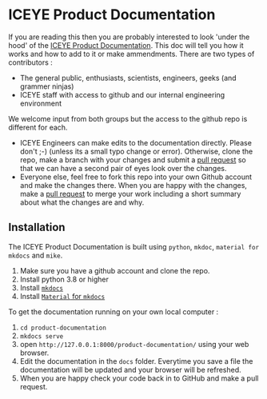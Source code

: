# ICEYE Product Documentation

If you are reading this then you are probably interested to look 'under the hood' of the [ICEYE Product Documentation](https://iceye-ltd.github.io/product-documentation/). This doc will tell you how it works and how to add to it or make ammendments. There are two types of contributors :

* The general public, enthusiasts, scientists, engineers, geeks (and grammer ninjas)
* ICEYE staff with access to github and our internal engineering environment

We welcome input from both groups but the access to the github repo is different for each. 

* ICEYE Engineers can make edits to the documentation directly. Please don't ;-) (unless its a small typo
change or error). Otherwise, clone the repo, make a branch with your changes and submit a [pull request](https://docs.github.com/en/pull-requests/collaborating-with-pull-requests/proposing-changes-to-your-work-with-pull-requests/about-pull-requests) so that we can have a second pair of eyes look over the changes.
* Everyone else, feel free to fork this repo into your own Github account and make the changes there. When you are happy with the changes, make a [pull request](https://docs.github.com/en/pull-requests/collaborating-with-pull-requests/proposing-changes-to-your-work-with-pull-requests/about-pull-requests) to merge your work including a short summary about what the changes are and why.

## Installation
The ICEYE Product Documentation is built using `python`, `mkdoc`, `material for mkdocs` and `mike`. 

1. Make sure you have a github account and clone the repo.
2. Install python 3.8 or higher
3. Install [`mkdocs`](https://mkdocs.readthedocs.io/en/stable/#installation)
4. Install [`Material` for `mkdocs`](https://squidfunk.github.io/mkdocs-material/getting-started/)


To get the documentation running on your own local computer :

1. `cd product-documentation`
2. `mkdocs serve`
3. open `http://127.0.0.1:8000/product-documentation/` using your web browser.
4. Edit the documentation in the `docs` folder. Everytime you save a file the documentation will be updated and your browser will be refreshed.
5. When you are happy check your code back in to GitHub and make a pull request.